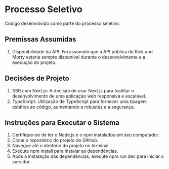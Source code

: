# Processo Seletivo

 Código desenvolvido como parte do processo seletivo.

Premissas Assumidas
----------------------------------------------

1. Disponibilidade da API: Foi assumido que a API pública do Rick and Morty estaria sempre disponível durante o desenvolvimento e a execução do projeto.

Decisões de Projeto
----------------------------------------------

1. SSR com Next.js: A decisão de usar Next.js para facilitar o desenvolvimento de uma aplicação web responsiva e escalável.
2. TypeScript: Utilização de TypeScript para fornecer uma tipagem estática ao código, aumentando a robustez e a segurança.

Instruções para Executar o Sistema
----------------------------------------------

1. Certifique-se de ter o Node.js e o npm instalados em seu computador.
2. Clone o repositório do projeto do GitHub.
3. Navegue até o diretório do projeto no terminal.
4. Execute npm install para instalar as dependências.
5. Após a instalação das dependências, execute npm run dev para iniciar o servidor.

